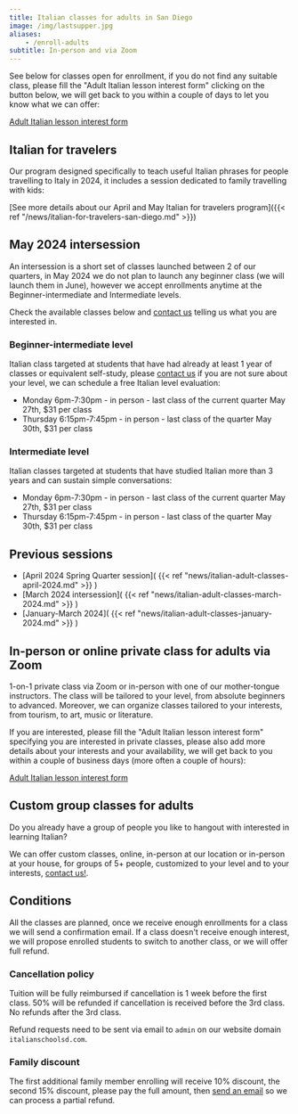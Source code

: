 ```yaml
---
title: Italian classes for adults in San Diego
image: /img/lastsupper.jpg
aliases:
    - /enroll-adults
subtitle: In-person and via Zoom
---
```


See below for classes open for enrollment, if you do not find any suitable class, please fill the "Adult Italian lesson interest form" clicking on the button below,
we will get back to you within a couple of days to let you know what we can offer:

<div class="tc">
<a href="https://forms.gle/LHR7Htpeb3mQzV838" class="btn raise">Adult Italian lesson interest form</a>
</div>

## Italian for travelers

Our program designed specifically to teach useful Italian phrases for people travelling to Italy in 2024, it includes a session dedicated to family travelling with kids:

[See more details about our April and May Italian for travelers program]({{< ref "/news/italian-for-travelers-san-diego.md" >}})


## May 2024 intersession

An intersession is a short set of classes launched between 2 of our quarters, in May 2024 we do not plan to launch any beginner class (we will launch them in June), however we accept enrollments anytime at the Beginner-intermediate and Intermediate levels.

Check the available classes below and [contact us](/contact) telling us what you are interested in.

### Beginner-intermediate level

Italian class targeted at students that have had already at least 1 year of classes or equivalent self-study, please [contact us](/contact) if you are not sure about your level, we can schedule a free Italian level evaluation:

* Monday 6pm-7:30pm - in person - last class of the current quarter May 27th, $31 per class
* Thursday 6:15pm-7:45pm - in person - last class of the quarter May 30th, $31 per class

### Intermediate level

Italian classes targeted at students that have studied Italian more than 3 years and can sustain simple conversations:

* Monday 6pm-7:30pm - in person - last class of the current quarter May 27th, $31 per class
* Thursday 6:15pm-7:45pm - in person - last class of the quarter May 30th, $31 per class

## Previous sessions

* [April 2024 Spring Quarter session]( {{< ref "news/italian-adult-classes-april-2024.md" >}} )
* [March 2024 intersession]( {{< ref "news/italian-adult-classes-march-2024.md" >}} )
* [January-March 2024]( {{< ref "news/italian-adult-classes-january-2024.md" >}} )

## In-person or online private class for adults via Zoom

1-on-1 private class via Zoom or in-person with one of our mother-tongue instructors. The class will be tailored to your level, from absolute beginners to advanced. Moreover, we can organize classes tailored to your interests, from tourism, to art, music or literature.

If you are interested, please fill the "Adult Italian lesson interest form" specifying you are interested in private classes, please also add more details about your interests and your availability, we will get back to you within a couple of business days (more often a couple of hours):

<div class="tc">
<a href="https://forms.gle/LHR7Htpeb3mQzV838" class="btn raise">Adult Italian lesson interest form</a>
</div>

## Custom group classes for adults

Do you already have a group of people you like to hangout with interested in learning Italian?

We can offer custom classes, online, in-person at our location or in-person at your house, for groups of 5+ people, customized to your level and to your interests, [contact us!](/contact).

## Conditions

All the classes are planned, once we receive enough enrollments for a class we will send a confirmation email. If a class doesn't receive enough interest, we will propose enrolled students to switch to another class, or we will offer full refund.

### Cancellation policy

Tuition will be fully reimbursed if cancellation is 1 week before the first class.
50% will be refunded if cancellation is received before the 3rd class. No refunds after the 3rd class.

Refund requests need to be sent via email to `admin` on our website domain `italianschoolsd.com`.

### Family discount

The first additional family member enrolling will receive 10% discount, the second 15% discount, please pay the full amount, then [send an email](https://www.italianschoolsd.com/contact/) so we can process a partial refund.
